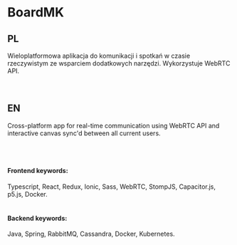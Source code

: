 # BoardMK

## PL
Wieloplatformowa aplikacja do komunikacji i spotkań w czasie rzeczywistym ze wsparciem dodatkowych narzędzi. Wykorzystuje WebRTC API.
<br><br><br>

## EN
Cross-platform app for real-time communication using WebRTC API and interactive canvas sync'd between all current users.

<br><br>
#### Frontend keywords:
Typescript, React, Redux, Ionic, Sass, WebRTC, StompJS, Capacitor.js, p5.js, Docker.
<br><br>
#### Backend keywords:

Java, Spring, RabbitMQ, Cassandra, Docker, Kubernetes.


